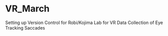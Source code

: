 # VR_March
Setting up Version Control for Robi/Kojima Lab for VR Data Collection of Eye Tracking Saccades 

